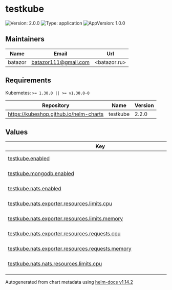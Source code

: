 # testkube

![Version: 2.0.0](https://img.shields.io/badge/Version-2.0.0-informational?style=flat-square) ![Type: application](https://img.shields.io/badge/Type-application-informational?style=flat-square) ![AppVersion: 1.0.0](https://img.shields.io/badge/AppVersion-1.0.0-informational?style=flat-square)

## Maintainers

| Name | Email | Url |
| ---- | ------ | --- |
| batazor | <batazor111@gmail.com> | <batazor.ru> |

## Requirements

Kubernetes: `>= 1.30.0 || >= v1.30.0-0`

| Repository | Name | Version |
|------------|------|---------|
| https://kubeshop.github.io/helm-charts | testkube | 2.2.0 |

## Values

<table height="400px" >
	<thead>
		<th>Key</th>
		<th>Type</th>
		<th>Default</th>
		<th>Description</th>
	</thead>
	<tbody>
		<tr>
			<td id="testkube--enabled"><a href="./values.yaml#L6">testkube.enabled</a></td>
			<td>
bool
</td>
			<td>
				<div style="max-width: 300px;">
<pre lang="json">
true
</pre>
</div>
			</td>
			<td></td>
		</tr>
		<tr>
			<td id="testkube--mongodb--enabled"><a href="./values.yaml#L18">testkube.mongodb.enabled</a></td>
			<td>
bool
</td>
			<td>
				<div style="max-width: 300px;">
<pre lang="json">
false
</pre>
</div>
			</td>
			<td></td>
		</tr>
		<tr>
			<td id="testkube--nats--enabled"><a href="./values.yaml#L21">testkube.nats.enabled</a></td>
			<td>
bool
</td>
			<td>
				<div style="max-width: 300px;">
<pre lang="json">
true
</pre>
</div>
			</td>
			<td></td>
		</tr>
		<tr>
			<td id="testkube--nats--exporter--resources--limits--cpu"><a href="./values.yaml#L35">testkube.nats.exporter.resources.limits.cpu</a></td>
			<td>
string
</td>
			<td>
				<div style="max-width: 300px;">
<pre lang="json">
"100m"
</pre>
</div>
			</td>
			<td></td>
		</tr>
		<tr>
			<td id="testkube--nats--exporter--resources--limits--memory"><a href="./values.yaml#L36">testkube.nats.exporter.resources.limits.memory</a></td>
			<td>
string
</td>
			<td>
				<div style="max-width: 300px;">
<pre lang="json">
"100Mi"
</pre>
</div>
			</td>
			<td></td>
		</tr>
		<tr>
			<td id="testkube--nats--exporter--resources--requests--cpu"><a href="./values.yaml#L38">testkube.nats.exporter.resources.requests.cpu</a></td>
			<td>
string
</td>
			<td>
				<div style="max-width: 300px;">
<pre lang="json">
"20m"
</pre>
</div>
			</td>
			<td></td>
		</tr>
		<tr>
			<td id="testkube--nats--exporter--resources--requests--memory"><a href="./values.yaml#L39">testkube.nats.exporter.resources.requests.memory</a></td>
			<td>
string
</td>
			<td>
				<div style="max-width: 300px;">
<pre lang="json">
"56Mi"
</pre>
</div>
			</td>
			<td></td>
		</tr>
		<tr>
			<td id="testkube--nats--nats--resources--limits--cpu"><a href="./values.yaml#L26">testkube.nats.nats.resources.limits.cpu</a></td>
			<td>
string
</td>
			<td>
				<div style="max-width: 300px;">
<pre lang="json">
"100m"
</pre>
</div>
			</td>
			<td></td>
		</tr>
		<tr>
			<td id="testkube--nats--nats--resources--limits--memory"><a href="./values.yaml#L27">testkube.nats.nats.resources.limits.memory</a></td>
			<td>
string
</td>
			<td>
				<div style="max-width: 300px;">
<pre lang="json">
"100Mi"
</pre>
</div>
			</td>
			<td></td>
		</tr>
		<tr>
			<td id="testkube--nats--nats--resources--requests--cpu"><a href="./values.yaml#L29">testkube.nats.nats.resources.requests.cpu</a></td>
			<td>
string
</td>
			<td>
				<div style="max-width: 300px;">
<pre lang="json">
"20m"
</pre>
</div>
			</td>
			<td></td>
		</tr>
		<tr>
			<td id="testkube--nats--nats--resources--requests--memory"><a href="./values.yaml#L30">testkube.nats.nats.resources.requests.memory</a></td>
			<td>
string
</td>
			<td>
				<div style="max-width: 300px;">
<pre lang="json">
"56Mi"
</pre>
</div>
			</td>
			<td></td>
		</tr>
		<tr>
			<td id="testkube--preUpgradeHook--resources--limits--cpu"><a href="./values.yaml#L11">testkube.preUpgradeHook.resources.limits.cpu</a></td>
			<td>
string
</td>
			<td>
				<div style="max-width: 300px;">
<pre lang="json">
"100m"
</pre>
</div>
			</td>
			<td></td>
		</tr>
		<tr>
			<td id="testkube--preUpgradeHook--resources--limits--memory"><a href="./values.yaml#L12">testkube.preUpgradeHook.resources.limits.memory</a></td>
			<td>
string
</td>
			<td>
				<div style="max-width: 300px;">
<pre lang="json">
"100Mi"
</pre>
</div>
			</td>
			<td></td>
		</tr>
		<tr>
			<td id="testkube--preUpgradeHook--resources--requests--cpu"><a href="./values.yaml#L14">testkube.preUpgradeHook.resources.requests.cpu</a></td>
			<td>
string
</td>
			<td>
				<div style="max-width: 300px;">
<pre lang="json">
"20m"
</pre>
</div>
			</td>
			<td></td>
		</tr>
		<tr>
			<td id="testkube--preUpgradeHook--resources--requests--memory"><a href="./values.yaml#L15">testkube.preUpgradeHook.resources.requests.memory</a></td>
			<td>
string
</td>
			<td>
				<div style="max-width: 300px;">
<pre lang="json">
"56Mi"
</pre>
</div>
			</td>
			<td></td>
		</tr>
		<tr>
			<td id="testkube--testkube-api--minio--enabled"><a href="./values.yaml#L49">testkube.testkube-api.minio.enabled</a></td>
			<td>
bool
</td>
			<td>
				<div style="max-width: 300px;">
<pre lang="json">
false
</pre>
</div>
			</td>
			<td></td>
		</tr>
		<tr>
			<td id="testkube--testkube-api--mongodb--dsn"><a href="./values.yaml#L52">testkube.testkube-api.mongodb.dsn</a></td>
			<td>
string
</td>
			<td>
				<div style="max-width: 300px;">
<pre lang="json">
"mongodb://mongodb-svc:27017"
</pre>
</div>
			</td>
			<td></td>
		</tr>
		<tr>
			<td id="testkube--testkube-api--mongodb--secretKey"><a href="./values.yaml#L54">testkube.testkube-api.mongodb.secretKey</a></td>
			<td>
string
</td>
			<td>
				<div style="max-width: 300px;">
<pre lang="json">
"connectionString.standard"
</pre>
</div>
			</td>
			<td></td>
		</tr>
		<tr>
			<td id="testkube--testkube-api--mongodb--secretName"><a href="./values.yaml#L53">testkube.testkube-api.mongodb.secretName</a></td>
			<td>
string
</td>
			<td>
				<div style="max-width: 300px;">
<pre lang="json">
"mongodb-testkube-testkube"
</pre>
</div>
			</td>
			<td></td>
		</tr>
		<tr>
			<td id="testkube--testkube-api--multinamespace--enabled"><a href="./values.yaml#L46">testkube.testkube-api.multinamespace.enabled</a></td>
			<td>
bool
</td>
			<td>
				<div style="max-width: 300px;">
<pre lang="json">
true
</pre>
</div>
			</td>
			<td></td>
		</tr>
		<tr>
			<td id="testkube--testkube-api--nats--enabled"><a href="./values.yaml#L43">testkube.testkube-api.nats.enabled</a></td>
			<td>
bool
</td>
			<td>
				<div style="max-width: 300px;">
<pre lang="json">
true
</pre>
</div>
			</td>
			<td></td>
		</tr>
		<tr>
			<td id="testkube--testkube-api--prometheus--enabled"><a href="./values.yaml#L83">testkube.testkube-api.prometheus.enabled</a></td>
			<td>
bool
</td>
			<td>
				<div style="max-width: 300px;">
<pre lang="json">
true
</pre>
</div>
			</td>
			<td></td>
		</tr>
		<tr>
			<td id="testkube--testkube-api--prometheus--monitoringLabels--release"><a href="./values.yaml#L85">testkube.testkube-api.prometheus.monitoringLabels.release</a></td>
			<td>
string
</td>
			<td>
				<div style="max-width: 300px;">
<pre lang="json">
"prometheus-operator"
</pre>
</div>
			</td>
			<td></td>
		</tr>
		<tr>
			<td id="testkube--testkube-api--resources--limits--cpu"><a href="./values.yaml#L89">testkube.testkube-api.resources.limits.cpu</a></td>
			<td>
string
</td>
			<td>
				<div style="max-width: 300px;">
<pre lang="json">
"500m"
</pre>
</div>
			</td>
			<td></td>
		</tr>
		<tr>
			<td id="testkube--testkube-api--resources--limits--memory"><a href="./values.yaml#L90">testkube.testkube-api.resources.limits.memory</a></td>
			<td>
string
</td>
			<td>
				<div style="max-width: 300px;">
<pre lang="json">
"512Mi"
</pre>
</div>
			</td>
			<td></td>
		</tr>
		<tr>
			<td id="testkube--testkube-api--resources--requests--cpu"><a href="./values.yaml#L92">testkube.testkube-api.resources.requests.cpu</a></td>
			<td>
string
</td>
			<td>
				<div style="max-width: 300px;">
<pre lang="json">
"200m"
</pre>
</div>
			</td>
			<td></td>
		</tr>
		<tr>
			<td id="testkube--testkube-api--resources--requests--memory"><a href="./values.yaml#L93">testkube.testkube-api.resources.requests.memory</a></td>
			<td>
string
</td>
			<td>
				<div style="max-width: 300px;">
<pre lang="json">
"200Mi"
</pre>
</div>
			</td>
			<td></td>
		</tr>
		<tr>
			<td id="testkube--testkube-api--storage--SSL"><a href="./values.yaml#L79">testkube.testkube-api.storage.SSL</a></td>
			<td>
bool
</td>
			<td>
				<div style="max-width: 300px;">
<pre lang="json">
false
</pre>
</div>
			</td>
			<td></td>
		</tr>
		<tr>
			<td id="testkube--testkube-api--storage--expiration"><a href="./values.yaml#L78">testkube.testkube-api.storage.expiration</a></td>
			<td>
int
</td>
			<td>
				<div style="max-width: 300px;">
<pre lang="json">
0
</pre>
</div>
			</td>
			<td></td>
		</tr>
		<tr>
			<td id="testkube--testkube-api--storage--region"><a href="./values.yaml#L76">testkube.testkube-api.storage.region</a></td>
			<td>
string
</td>
			<td>
				<div style="max-width: 300px;">
<pre lang="json">
""
</pre>
</div>
			</td>
			<td></td>
		</tr>
		<tr>
			<td id="testkube--testkube-api--storage--scrapperEnabled"><a href="./values.yaml#L80">testkube.testkube-api.storage.scrapperEnabled</a></td>
			<td>
bool
</td>
			<td>
				<div style="max-width: 300px;">
<pre lang="json">
true
</pre>
</div>
			</td>
			<td></td>
		</tr>
		<tr>
			<td id="testkube--testkube-api--storage--token"><a href="./values.yaml#L77">testkube.testkube-api.storage.token</a></td>
			<td>
string
</td>
			<td>
				<div style="max-width: 300px;">
<pre lang="json">
""
</pre>
</div>
			</td>
			<td></td>
		</tr>
		<tr>
			<td id="testkube--testkube-api--testConnection--resources--limits--cpu"><a href="./values.yaml#L98">testkube.testkube-api.testConnection.resources.limits.cpu</a></td>
			<td>
string
</td>
			<td>
				<div style="max-width: 300px;">
<pre lang="json">
"100m"
</pre>
</div>
			</td>
			<td></td>
		</tr>
		<tr>
			<td id="testkube--testkube-api--testConnection--resources--limits--memory"><a href="./values.yaml#L99">testkube.testkube-api.testConnection.resources.limits.memory</a></td>
			<td>
string
</td>
			<td>
				<div style="max-width: 300px;">
<pre lang="json">
"100Mi"
</pre>
</div>
			</td>
			<td></td>
		</tr>
		<tr>
			<td id="testkube--testkube-api--testConnection--resources--requests--cpu"><a href="./values.yaml#L101">testkube.testkube-api.testConnection.resources.requests.cpu</a></td>
			<td>
string
</td>
			<td>
				<div style="max-width: 300px;">
<pre lang="json">
"20m"
</pre>
</div>
			</td>
			<td></td>
		</tr>
		<tr>
			<td id="testkube--testkube-api--testConnection--resources--requests--memory"><a href="./values.yaml#L102">testkube.testkube-api.testConnection.resources.requests.memory</a></td>
			<td>
string
</td>
			<td>
				<div style="max-width: 300px;">
<pre lang="json">
"56Mi"
</pre>
</div>
			</td>
			<td></td>
		</tr>
		<tr>
			<td id="testkube--testkube-api--uiIngress--annotations--"cert-manager--io/cluster-issuer""><a href="./values.yaml#L60">testkube.testkube-api.uiIngress.annotations."cert-manager.io/cluster-issuer"</a></td>
			<td>
string
</td>
			<td>
				<div style="max-width: 300px;">
<pre lang="json">
"cert-manager-production"
</pre>
</div>
			</td>
			<td></td>
		</tr>
		<tr>
			<td id="testkube--testkube-api--uiIngress--annotations--"nginx--ingress--kubernetes--io/access-control-allow-origin""><a href="./values.yaml#L65">testkube.testkube-api.uiIngress.annotations."nginx.ingress.kubernetes.io/access-control-allow-origin"</a></td>
			<td>
string
</td>
			<td>
				<div style="max-width: 300px;">
<pre lang="json">
"*"
</pre>
</div>
			</td>
			<td></td>
		</tr>
		<tr>
			<td id="testkube--testkube-api--uiIngress--annotations--"nginx--ingress--kubernetes--io/auth-signin""><a href="./values.yaml#L64">testkube.testkube-api.uiIngress.annotations."nginx.ingress.kubernetes.io/auth-signin"</a></td>
			<td>
string
</td>
			<td>
				<div style="max-width: 300px;">
<pre lang="json">
"https://testkube.shortlink.best/oauth2/start?rd=$escaped_request_uri"
</pre>
</div>
			</td>
			<td></td>
		</tr>
		<tr>
			<td id="testkube--testkube-api--uiIngress--annotations--"nginx--ingress--kubernetes--io/auth-url""><a href="./values.yaml#L63">testkube.testkube-api.uiIngress.annotations."nginx.ingress.kubernetes.io/auth-url"</a></td>
			<td>
string
</td>
			<td>
				<div style="max-width: 300px;">
<pre lang="json">
"https://testkube.shortlink.best/oauth2/auth"
</pre>
</div>
			</td>
			<td></td>
		</tr>
		<tr>
			<td id="testkube--testkube-api--uiIngress--annotations--"nginx--ingress--kubernetes--io/enable-opentelemetry""><a href="./values.yaml#L62">testkube.testkube-api.uiIngress.annotations."nginx.ingress.kubernetes.io/enable-opentelemetry"</a></td>
			<td>
string
</td>
			<td>
				<div style="max-width: 300px;">
<pre lang="json">
"true"
</pre>
</div>
			</td>
			<td></td>
		</tr>
		<tr>
			<td id="testkube--testkube-api--uiIngress--annotations--"nginx--ingress--kubernetes--io/enable-owasp-core-rules""><a href="./values.yaml#L61">testkube.testkube-api.uiIngress.annotations."nginx.ingress.kubernetes.io/enable-owasp-core-rules"</a></td>
			<td>
string
</td>
			<td>
				<div style="max-width: 300px;">
<pre lang="json">
"true"
</pre>
</div>
			</td>
			<td></td>
		</tr>
		<tr>
			<td id="testkube--testkube-api--uiIngress--className"><a href="./values.yaml#L58">testkube.testkube-api.uiIngress.className</a></td>
			<td>
string
</td>
			<td>
				<div style="max-width: 300px;">
<pre lang="json">
"nginx"
</pre>
</div>
			</td>
			<td></td>
		</tr>
		<tr>
			<td id="testkube--testkube-api--uiIngress--enabled"><a href="./values.yaml#L57">testkube.testkube-api.uiIngress.enabled</a></td>
			<td>
bool
</td>
			<td>
				<div style="max-width: 300px;">
<pre lang="json">
true
</pre>
</div>
			</td>
			<td></td>
		</tr>
		<tr>
			<td id="testkube--testkube-api--uiIngress--hosts[0]"><a href="./values.yaml#L67">testkube.testkube-api.uiIngress.hosts[0]</a></td>
			<td>
string
</td>
			<td>
				<div style="max-width: 300px;">
<pre lang="json">
"testkube.shortlink.best"
</pre>
</div>
			</td>
			<td></td>
		</tr>
		<tr>
			<td id="testkube--testkube-api--uiIngress--path"><a href="./values.yaml#L68">testkube.testkube-api.uiIngress.path</a></td>
			<td>
string
</td>
			<td>
				<div style="max-width: 300px;">
<pre lang="json">
"/v1"
</pre>
</div>
			</td>
			<td></td>
		</tr>
		<tr>
			<td id="testkube--testkube-api--uiIngress--tls[0]--hosts[0]"><a href="./values.yaml#L72">testkube.testkube-api.uiIngress.tls[0].hosts[0]</a></td>
			<td>
string
</td>
			<td>
				<div style="max-width: 300px;">
<pre lang="json">
"testkube.shortlink.best"
</pre>
</div>
			</td>
			<td></td>
		</tr>
		<tr>
			<td id="testkube--testkube-api--uiIngress--tls[0]--secretName"><a href="./values.yaml#L73">testkube.testkube-api.uiIngress.tls[0].secretName</a></td>
			<td>
string
</td>
			<td>
				<div style="max-width: 300px;">
<pre lang="json">
"testkube-tls"
</pre>
</div>
			</td>
			<td></td>
		</tr>
		<tr>
			<td id="testkube--testkube-api--uiIngress--tlsenabled"><a href="./values.yaml#L69">testkube.testkube-api.uiIngress.tlsenabled</a></td>
			<td>
bool
</td>
			<td>
				<div style="max-width: 300px;">
<pre lang="json">
true
</pre>
</div>
			</td>
			<td></td>
		</tr>
		<tr>
			<td id="testkube--testkube-dashboard--apiServerEndpoint"><a href="./values.yaml#L105">testkube.testkube-dashboard.apiServerEndpoint</a></td>
			<td>
string
</td>
			<td>
				<div style="max-width: 300px;">
<pre lang="json">
"https://testkube.shortlink.best/v1"
</pre>
</div>
			</td>
			<td></td>
		</tr>
		<tr>
			<td id="testkube--testkube-dashboard--ingress--annotations--"cert-manager--io/cluster-issuer""><a href="./values.yaml#L113">testkube.testkube-dashboard.ingress.annotations."cert-manager.io/cluster-issuer"</a></td>
			<td>
string
</td>
			<td>
				<div style="max-width: 300px;">
<pre lang="json">
"cert-manager-production"
</pre>
</div>
			</td>
			<td></td>
		</tr>
		<tr>
			<td id="testkube--testkube-dashboard--ingress--annotations--"nginx--ingress--kubernetes--io/access-control-allow-origin""><a href="./values.yaml#L116">testkube.testkube-dashboard.ingress.annotations."nginx.ingress.kubernetes.io/access-control-allow-origin"</a></td>
			<td>
string
</td>
			<td>
				<div style="max-width: 300px;">
<pre lang="json">
"*"
</pre>
</div>
			</td>
			<td></td>
		</tr>
		<tr>
			<td id="testkube--testkube-dashboard--ingress--annotations--"nginx--ingress--kubernetes--io/auth-signin""><a href="./values.yaml#L118">testkube.testkube-dashboard.ingress.annotations."nginx.ingress.kubernetes.io/auth-signin"</a></td>
			<td>
string
</td>
			<td>
				<div style="max-width: 300px;">
<pre lang="json">
"https://testkube.shortlink.best/oauth2/start?rd=$escaped_request_uri"
</pre>
</div>
			</td>
			<td></td>
		</tr>
		<tr>
			<td id="testkube--testkube-dashboard--ingress--annotations--"nginx--ingress--kubernetes--io/auth-url""><a href="./values.yaml#L117">testkube.testkube-dashboard.ingress.annotations."nginx.ingress.kubernetes.io/auth-url"</a></td>
			<td>
string
</td>
			<td>
				<div style="max-width: 300px;">
<pre lang="json">
"https://testkube.shortlink.best/oauth2/auth"
</pre>
</div>
			</td>
			<td></td>
		</tr>
		<tr>
			<td id="testkube--testkube-dashboard--ingress--annotations--"nginx--ingress--kubernetes--io/enable-opentelemetry""><a href="./values.yaml#L115">testkube.testkube-dashboard.ingress.annotations."nginx.ingress.kubernetes.io/enable-opentelemetry"</a></td>
			<td>
string
</td>
			<td>
				<div style="max-width: 300px;">
<pre lang="json">
"true"
</pre>
</div>
			</td>
			<td></td>
		</tr>
		<tr>
			<td id="testkube--testkube-dashboard--ingress--annotations--"nginx--ingress--kubernetes--io/enable-owasp-core-rules""><a href="./values.yaml#L114">testkube.testkube-dashboard.ingress.annotations."nginx.ingress.kubernetes.io/enable-owasp-core-rules"</a></td>
			<td>
string
</td>
			<td>
				<div style="max-width: 300px;">
<pre lang="json">
"true"
</pre>
</div>
			</td>
			<td></td>
		</tr>
		<tr>
			<td id="testkube--testkube-dashboard--ingress--className"><a href="./values.yaml#L110">testkube.testkube-dashboard.ingress.className</a></td>
			<td>
string
</td>
			<td>
				<div style="max-width: 300px;">
<pre lang="json">
"nginx"
</pre>
</div>
			</td>
			<td></td>
		</tr>
		<tr>
			<td id="testkube--testkube-dashboard--ingress--enabled"><a href="./values.yaml#L108">testkube.testkube-dashboard.ingress.enabled</a></td>
			<td>
bool
</td>
			<td>
				<div style="max-width: 300px;">
<pre lang="json">
true
</pre>
</div>
			</td>
			<td></td>
		</tr>
		<tr>
			<td id="testkube--testkube-dashboard--ingress--hosts[0]"><a href="./values.yaml#L121">testkube.testkube-dashboard.ingress.hosts[0]</a></td>
			<td>
string
</td>
			<td>
				<div style="max-width: 300px;">
<pre lang="json">
"testkube.shortlink.best"
</pre>
</div>
			</td>
			<td></td>
		</tr>
		<tr>
			<td id="testkube--testkube-dashboard--ingress--tls[0]--hosts[0]"><a href="./values.yaml#L126">testkube.testkube-dashboard.ingress.tls[0].hosts[0]</a></td>
			<td>
string
</td>
			<td>
				<div style="max-width: 300px;">
<pre lang="json">
"testkube.shortlink.best"
</pre>
</div>
			</td>
			<td></td>
		</tr>
		<tr>
			<td id="testkube--testkube-dashboard--ingress--tls[0]--secretName"><a href="./values.yaml#L127">testkube.testkube-dashboard.ingress.tls[0].secretName</a></td>
			<td>
string
</td>
			<td>
				<div style="max-width: 300px;">
<pre lang="json">
"testkube-tls"
</pre>
</div>
			</td>
			<td></td>
		</tr>
		<tr>
			<td id="testkube--testkube-dashboard--ingress--tlsenabled"><a href="./values.yaml#L123">testkube.testkube-dashboard.ingress.tlsenabled</a></td>
			<td>
bool
</td>
			<td>
				<div style="max-width: 300px;">
<pre lang="json">
true
</pre>
</div>
			</td>
			<td></td>
		</tr>
		<tr>
			<td id="testkube--testkube-dashboard--oauth2--enabled"><a href="./values.yaml#L130">testkube.testkube-dashboard.oauth2.enabled</a></td>
			<td>
bool
</td>
			<td>
				<div style="max-width: 300px;">
<pre lang="json">
true
</pre>
</div>
			</td>
			<td></td>
		</tr>
		<tr>
			<td id="testkube--testkube-dashboard--oauth2--ingress--annotations--"cert-manager--io/cluster-issuer""><a href="./values.yaml#L134">testkube.testkube-dashboard.oauth2.ingress.annotations."cert-manager.io/cluster-issuer"</a></td>
			<td>
string
</td>
			<td>
				<div style="max-width: 300px;">
<pre lang="json">
"cert-manager-production"
</pre>
</div>
			</td>
			<td></td>
		</tr>
		<tr>
			<td id="testkube--testkube-dashboard--oauth2--ingress--annotations--"nginx--ingress--kubernetes--io/enable-opentelemetry""><a href="./values.yaml#L136">testkube.testkube-dashboard.oauth2.ingress.annotations."nginx.ingress.kubernetes.io/enable-opentelemetry"</a></td>
			<td>
string
</td>
			<td>
				<div style="max-width: 300px;">
<pre lang="json">
"true"
</pre>
</div>
			</td>
			<td></td>
		</tr>
		<tr>
			<td id="testkube--testkube-dashboard--oauth2--ingress--annotations--"nginx--ingress--kubernetes--io/enable-owasp-core-rules""><a href="./values.yaml#L135">testkube.testkube-dashboard.oauth2.ingress.annotations."nginx.ingress.kubernetes.io/enable-owasp-core-rules"</a></td>
			<td>
string
</td>
			<td>
				<div style="max-width: 300px;">
<pre lang="json">
"true"
</pre>
</div>
			</td>
			<td></td>
		</tr>
		<tr>
			<td id="testkube--testkube-dashboard--resources--limits--cpu"><a href="./values.yaml#L140">testkube.testkube-dashboard.resources.limits.cpu</a></td>
			<td>
string
</td>
			<td>
				<div style="max-width: 300px;">
<pre lang="json">
"100m"
</pre>
</div>
			</td>
			<td></td>
		</tr>
		<tr>
			<td id="testkube--testkube-dashboard--resources--limits--memory"><a href="./values.yaml#L141">testkube.testkube-dashboard.resources.limits.memory</a></td>
			<td>
string
</td>
			<td>
				<div style="max-width: 300px;">
<pre lang="json">
"100Mi"
</pre>
</div>
			</td>
			<td></td>
		</tr>
		<tr>
			<td id="testkube--testkube-dashboard--resources--requests--cpu"><a href="./values.yaml#L143">testkube.testkube-dashboard.resources.requests.cpu</a></td>
			<td>
string
</td>
			<td>
				<div style="max-width: 300px;">
<pre lang="json">
"20m"
</pre>
</div>
			</td>
			<td></td>
		</tr>
		<tr>
			<td id="testkube--testkube-dashboard--resources--requests--memory"><a href="./values.yaml#L144">testkube.testkube-dashboard.resources.requests.memory</a></td>
			<td>
string
</td>
			<td>
				<div style="max-width: 300px;">
<pre lang="json">
"56Mi"
</pre>
</div>
			</td>
			<td></td>
		</tr>
		<tr>
			<td id="testkube--testkube-dashboard--testConnection--resources--limits--cpu"><a href="./values.yaml#L149">testkube.testkube-dashboard.testConnection.resources.limits.cpu</a></td>
			<td>
string
</td>
			<td>
				<div style="max-width: 300px;">
<pre lang="json">
"100m"
</pre>
</div>
			</td>
			<td></td>
		</tr>
		<tr>
			<td id="testkube--testkube-dashboard--testConnection--resources--limits--memory"><a href="./values.yaml#L150">testkube.testkube-dashboard.testConnection.resources.limits.memory</a></td>
			<td>
string
</td>
			<td>
				<div style="max-width: 300px;">
<pre lang="json">
"100Mi"
</pre>
</div>
			</td>
			<td></td>
		</tr>
		<tr>
			<td id="testkube--testkube-dashboard--testConnection--resources--requests--cpu"><a href="./values.yaml#L152">testkube.testkube-dashboard.testConnection.resources.requests.cpu</a></td>
			<td>
string
</td>
			<td>
				<div style="max-width: 300px;">
<pre lang="json">
"20m"
</pre>
</div>
			</td>
			<td></td>
		</tr>
		<tr>
			<td id="testkube--testkube-dashboard--testConnection--resources--requests--memory"><a href="./values.yaml#L153">testkube.testkube-dashboard.testConnection.resources.requests.memory</a></td>
			<td>
string
</td>
			<td>
				<div style="max-width: 300px;">
<pre lang="json">
"56Mi"
</pre>
</div>
			</td>
			<td></td>
		</tr>
		<tr>
			<td id="testkube--testkube-operator--enabled"><a href="./values.yaml#L156">testkube.testkube-operator.enabled</a></td>
			<td>
bool
</td>
			<td>
				<div style="max-width: 300px;">
<pre lang="json">
true
</pre>
</div>
			</td>
			<td></td>
		</tr>
		<tr>
			<td id="testkube--testkube-operator--proxy--resources--limits--cpu"><a href="./values.yaml#L171">testkube.testkube-operator.proxy.resources.limits.cpu</a></td>
			<td>
string
</td>
			<td>
				<div style="max-width: 300px;">
<pre lang="json">
"100m"
</pre>
</div>
			</td>
			<td></td>
		</tr>
		<tr>
			<td id="testkube--testkube-operator--proxy--resources--limits--memory"><a href="./values.yaml#L172">testkube.testkube-operator.proxy.resources.limits.memory</a></td>
			<td>
string
</td>
			<td>
				<div style="max-width: 300px;">
<pre lang="json">
"100Mi"
</pre>
</div>
			</td>
			<td></td>
		</tr>
		<tr>
			<td id="testkube--testkube-operator--proxy--resources--requests--cpu"><a href="./values.yaml#L174">testkube.testkube-operator.proxy.resources.requests.cpu</a></td>
			<td>
string
</td>
			<td>
				<div style="max-width: 300px;">
<pre lang="json">
"20m"
</pre>
</div>
			</td>
			<td></td>
		</tr>
		<tr>
			<td id="testkube--testkube-operator--proxy--resources--requests--memory"><a href="./values.yaml#L175">testkube.testkube-operator.proxy.resources.requests.memory</a></td>
			<td>
string
</td>
			<td>
				<div style="max-width: 300px;">
<pre lang="json">
"56Mi"
</pre>
</div>
			</td>
			<td></td>
		</tr>
		<tr>
			<td id="testkube--testkube-operator--resources--limits--cpu"><a href="./values.yaml#L160">testkube.testkube-operator.resources.limits.cpu</a></td>
			<td>
string
</td>
			<td>
				<div style="max-width: 300px;">
<pre lang="json">
"100m"
</pre>
</div>
			</td>
			<td></td>
		</tr>
		<tr>
			<td id="testkube--testkube-operator--resources--limits--memory"><a href="./values.yaml#L161">testkube.testkube-operator.resources.limits.memory</a></td>
			<td>
string
</td>
			<td>
				<div style="max-width: 300px;">
<pre lang="json">
"100Mi"
</pre>
</div>
			</td>
			<td></td>
		</tr>
		<tr>
			<td id="testkube--testkube-operator--resources--requests--cpu"><a href="./values.yaml#L163">testkube.testkube-operator.resources.requests.cpu</a></td>
			<td>
string
</td>
			<td>
				<div style="max-width: 300px;">
<pre lang="json">
"20m"
</pre>
</div>
			</td>
			<td></td>
		</tr>
		<tr>
			<td id="testkube--testkube-operator--resources--requests--memory"><a href="./values.yaml#L164">testkube.testkube-operator.resources.requests.memory</a></td>
			<td>
string
</td>
			<td>
				<div style="max-width: 300px;">
<pre lang="json">
"56Mi"
</pre>
</div>
			</td>
			<td></td>
		</tr>
		<tr>
			<td id="testkube--testkube-operator--webhook--enabled"><a href="./values.yaml#L178">testkube.testkube-operator.webhook.enabled</a></td>
			<td>
bool
</td>
			<td>
				<div style="max-width: 300px;">
<pre lang="json">
true
</pre>
</div>
			</td>
			<td></td>
		</tr>
		<tr>
			<td id="testkube--testkube-operator--webhook--patch--enabled"><a href="./values.yaml#L181">testkube.testkube-operator.webhook.patch.enabled</a></td>
			<td>
bool
</td>
			<td>
				<div style="max-width: 300px;">
<pre lang="json">
true
</pre>
</div>
			</td>
			<td></td>
		</tr>
	</tbody>
</table>

----------------------------------------------
Autogenerated from chart metadata using [helm-docs v1.14.2](https://github.com/norwoodj/helm-docs/releases/v1.14.2)